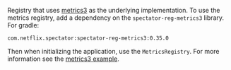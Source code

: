 
Registry that uses [metrics3](http://metrics.dropwizard.io/3.1.0/) as the
underlying implementation. To use the metrics registry, add a dependency on the
`spectator-reg-metrics3` library. For gradle:

```
com.netflix.spectator:spectator-reg-metrics3:0.35.0
```

Then when initializing the application, use the `MetricsRegistry`. For more
information see the [metrics3 example](https://github.com/brharrington/spectator-examples/tree/master/metrics3).
